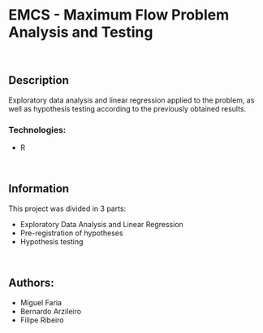 # EMCS - Maximum Flow Problem Analysis and Testing

<br>

## Description
Exploratory data analysis and linear regression applied to the problem, as well as hypothesis testing according to the previously obtained results.

### Technologies:
- R

<br>

## Information
This project was divided in 3 parts:
- Exploratory Data Analysis and Linear Regression 
- Pre-registration of hypotheses
- Hypothesis testing

<br>

## Authors: 
- Miguel Faria
- Bernardo Arzileiro
- Filipe Ribeiro